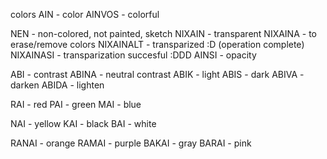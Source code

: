 colors
AIN - color
AINVOS - colorful

NEN - non-colored, not painted, sketch
NIXAIN - transparent
NIXAINA - to erase/remove colors
NIXAINALT - transparized :D (operation complete)
NIXAINASI - transparization succesful :DDD
AINSI - opacity

ABI - contrast
ABINA - neutral contrast
ABIK - light
ABIS - dark
ABIVA - darken
ABIDA - lighten

RAI - red
PAI - green
MAI - blue

NAI - yellow
KAI - black
BAI - white



RANAI - orange
RAMAI - purple
BAKAI - gray
BARAI - pink
